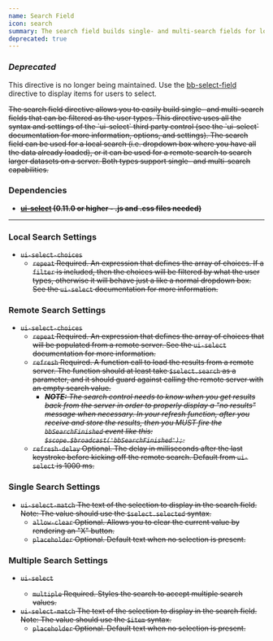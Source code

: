 ```yaml
---
name: Search Field
icon: search
summary: The search field builds single- and multi-search fields for local searches or for remote searches of larger datasets on a server.
deprecated: true
---
```


### *Deprecated* ###

 This directive is no longer being maintained. Use the [bb-select-field](../selectfield) directive to display items for users to select.

<s>
The search field directive allows you to easily build single- and multi-search fields that can be filtered as the user types. This directive uses all the syntax and settings of the `ui-select` third party control (see the `ui-select` documentation for more information, options, and settings).
</s>
<s>
The search field can be used for a local search (i.e. dropdown box where you have all the data already loaded), or it can be used for a remote search to search larger datasets on a server.  Both types support single- and multi-search capabilities.
</s>

### Dependencies ###

 - <s>**[ui-select](https://github.com/angular-ui/ui-select) (0.11.0 or higher - .js and .css files needed)**</s>

---

### Local Search Settings ###

 - <s>`ui-select-choices`</s>
   - <s>`repeat` Required. An expression that defines the array of choices.  If a `filter` is included, then the choices will be filtered by what the user types, otherwise it will behave just a like a normal dropdown box.  See the `ui-select` documentation for more information.</s>


### Remote Search Settings ###

 - <s>`ui-select-choices`</s>
   - <s>`repeat` Required. An expression that defines the array of choices that will be populated from a remote server.  See the `ui-select` documentation for more information.</s>
   - <s>`refresh` Required. A function call to load the results from a remote server. The function should at least take `$select.search` as a parameter, and it should guard against calling the remote server with an empty search value.</s>
     - <s>***NOTE:** The search control needs to know when you get results back from the server in order to properly display a "no results" message when necessary.  In your refresh function, after you receive and store the results, then you MUST fire the `bbSearchFinished` event like this:  `$scope.$broadcast('bbSearchFinished');`.*</s>
   - <s>`refresh-delay` Optional. The delay in milliseconds after the last keystroke before kicking off the remote search. Default from `ui-select` is 1000 ms.</s>
</s>

### Single Search Settings ###

 - <s>`ui-select-match` The text of the selection to display in the search field. Note: The value should use the `$select.selected` syntax.</s>
   - <s>`allow-clear` Optional. Allows you to clear the current value by rendering an "X" button.</s>
   - <s>`placeholder` Optional. Default text when no selection is present.</s>
</s>

### Multiple Search Settings ###

 - <s>`ui-select`
   - <s>`multiple` Required. Styles the search to accept multiple search values.</s>
 - <s>`ui-select-match` The text of the selection to display in the search field. Note: The value should use the `$item` syntax.</s>
   - <s>`placeholder` Optional. Default text when no selection is present.</s>
